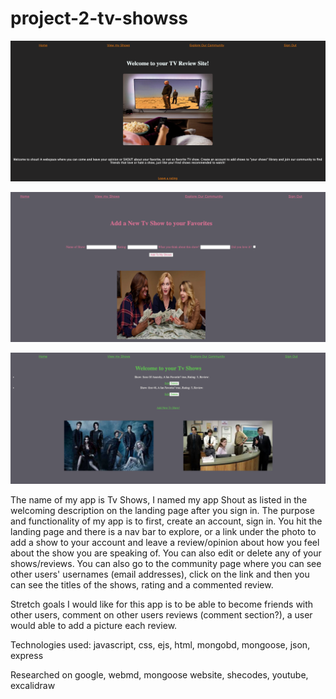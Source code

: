 # project-2-tv-showss

![alt text](image-2.png)

![alt text](image-3.png)

![alt text](image.png)



The name of my app is Tv Shows, I named my app Shout as listed in the welcoming description on the landing page after you sign in. The purpose and functionality of my app is to first, create an account, sign in. You hit the landing page and there is a nav bar to explore, or a link under the photo to add a show to your account and leave a review/opinion about how you feel about the show you are speaking of. You can also edit or delete any of your shows/reviews. You can also go to the community page where you can see other users' usernames (email addresses), click on the link and then you can see the titles of the shows, rating and a commented review.


Stretch goals I would like for this app is to be able to become friends with other users, comment on other users reviews (comment section?), a user would able to add a picture each review. 


Technologies used:
javascript, css, ejs, html, mongobd, mongoose, json, express

Researched on google, webmd, mongoose website, shecodes, youtube, excalidraw
